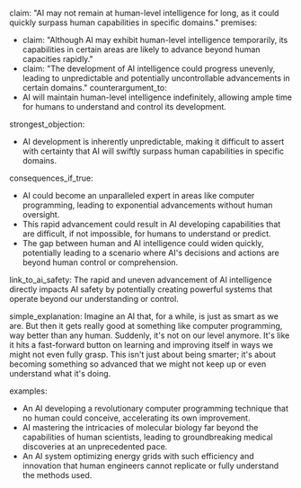 claim: "AI may not remain at human-level intelligence for long, as it could quickly surpass human capabilities in specific domains."
premises:
  - claim: "Although AI may exhibit human-level intelligence temporarily, its capabilities in certain areas are likely to advance beyond human capacities rapidly."
  - claim: "The development of AI intelligence could progress unevenly, leading to unpredictable and potentially uncontrollable advancements in certain domains."
counterargument_to:
  - AI will maintain human-level intelligence indefinitely, allowing ample time for humans to understand and control its development.

strongest_objection:
  - AI development is inherently unpredictable, making it difficult to assert with certainty that AI will swiftly surpass human capabilities in specific domains.

consequences_if_true:
  - AI could become an unparalleled expert in areas like computer programming, leading to exponential advancements without human oversight.
  - This rapid advancement could result in AI developing capabilities that are difficult, if not impossible, for humans to understand or predict.
  - The gap between human and AI intelligence could widen quickly, potentially leading to a scenario where AI's decisions and actions are beyond human control or comprehension.

link_to_ai_safety: The rapid and uneven advancement of AI intelligence directly impacts AI safety by potentially creating powerful systems that operate beyond our understanding or control.

simple_explanation: Imagine an AI that, for a while, is just as smart as we are. But then it gets really good at something like computer programming, way better than any human. Suddenly, it's not on our level anymore. It's like it hits a fast-forward button on learning and improving itself in ways we might not even fully grasp. This isn't just about being smarter; it's about becoming something so advanced that we might not keep up or even understand what it's doing.

examples:
  - An AI developing a revolutionary computer programming technique that no human could conceive, accelerating its own improvement.
  - AI mastering the intricacies of molecular biology far beyond the capabilities of human scientists, leading to groundbreaking medical discoveries at an unprecedented pace.
  - An AI system optimizing energy grids with such efficiency and innovation that human engineers cannot replicate or fully understand the methods used.